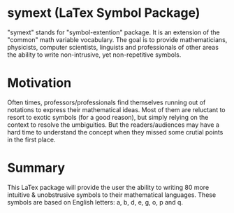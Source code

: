 symext (LaTex Symbol Package)
===============================

"symext" stands for "symbol-extention" package. It is an extension of the "common" math variable vocabulary. The goal is to provide mathematicians, physicists, computer scientists,  linguists and professionals of other areas the ability to write non-intrusive, yet non-repetitive symbols. 

Motivation
============
Often times, professors/professionals find themselves running out of notations to express their mathematical ideas. Most of them are reluctant to resort to exotic symbols (for a good reason), but simply relying on the context to resolve the umbiguities. But the readers/audiences may have a hard time to understand the concept when they missed some crutial points in the first place. 

Summary 
========
This LaTex package will provide the user the ability to writing 80 more intuitive & unobstrusive symbols to their mathematical languages. These symbols are based on English letters: a, b, d, e, g, o, p and q.
